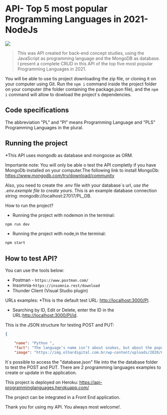 
# API- Top 5 most popular Programming Languages in 2021-NodeJs

<img src="http://appflower.com/wp-content/uploads/2020/02/top-programming-languages.png;"/>

> This was API created for back-end concept studies, using the JavaScript as programming language and the MongoDB as database. I present a complete CRUD in this API of the top five most popular Programming Languages in 2021.

You will be able to use tis project downloading the zip file, or cloning it on your computer using Git. Run the `npm i` command inside the project folder on your computer (the folder containing the package.json file),  and the  `npm i` command will allow to dowload the  project´s dependencies.

## Code specifications

The abbreviation "PL" and "Pl" means Programming Language and "PLS" Programming Languages ​​in the plural.

## Running the project

*This API uses mongodb as database and mongoose as ORM.

Importante note: You will only be able o test the API completly if you have MongoDb installed on your computer.The following link to install MongoDb:
<https://www.mongodb.com/try/download/community>

Also, you need to create the .env file with your database´s url, *use the .env.exemple file to create yours*. This is an example database connection string: mongodb://localhost:27017/PL_DB.

How to run the project?

* Running the project with nodemon in the terminal:

```bash
npm run dev
```

* Running the project with node,in the terminal:

```bash
npm start
```

## How to test API?

You can use the tools below:

* Postman - `https://www.postman.com/`
* Insomnia-`https://insomnia.rest/download`
* Thunder Client (Visual Studio plugin)

URLs examples:
*This is the default test URL: <http://localhost:3000/Pl>.

* Searching by ID, Edit or Delete, enter the ID in the URL:<http://localhost:3000/Pl/id>.

This is the JSON structure for testing POST and PUT:

```json
{

    "name": "Python ",
    "fact": "The language’s name isn’t about snakes, but about the popular British comedy troupe Monty Python (from the 1970s). Guido himself is a big fan of Monty Python’s Flying Circus. Being in a rather irreverent mood, he named the project ‘Python’.",
    "image": "https://img.olhardigital.com.br/wp-content/uploads/2020/04/20200423030657-1131x450.jpg"
```

It´s possible to access the "database.json" file into the the database folder to test the POST and PUT. There are 2 programming languages examples to create or update in the application.

This project is deployed on Heroku: <https://api-programminglanguages.herokuapp.com/>

 The project can be integrated in a Front End application.

Thank you for using my API. You always most welcome!.
